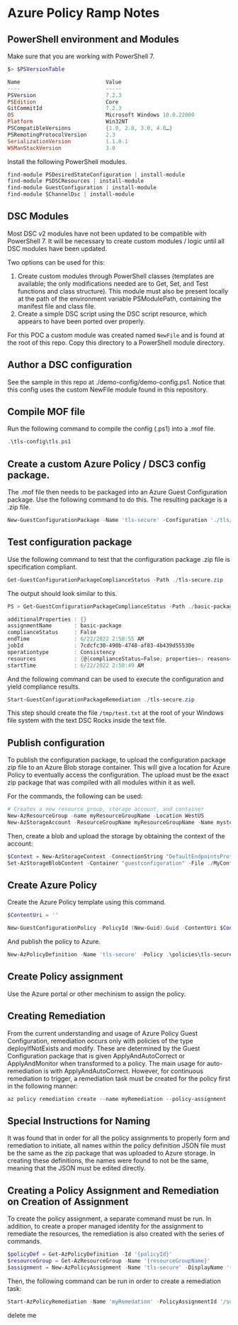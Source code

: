 # Azure Policy Ramp Notes

## PowerShell environment and Modules

Make sure that you are working with PowerShell 7.

```powershell
$> $PSVersionTable

Name                           Value
----                           -----
PSVersion                      7.2.3
PSEdition                      Core
GitCommitId                    7.2.3
OS                             Microsoft Windows 10.0.22000
Platform                       Win32NT
PSCompatibleVersions           {1.0, 2.0, 3.0, 4.0…}
PSRemotingProtocolVersion      2.3
SerializationVersion           1.1.0.1
WSManStackVersion              3.0
```

Install the following PowerShell modules.

```powershell
find-module PSDesiredStateConfiguration | install-module
find-module PSDSCResources | install-module
find-module GuestConfiguration | install-module
find-module SChannelDsc | install-module
```

## DSC Modules

Most DSC v2 modules have not been updated to be compatible with PowerShell 7. It will be necessary to create custom modules / logic until all DSC modules have been updated.

Two options can be used for this:

1. Create custom modules through PowerShell classes (templates are available; the only modifications needed are to Get, Set, and Test functions and class structure). This module must also be present locally at the path of the environment variable PSModulePath, containing the manifest file and class file.
2. Create a simple DSC script using the DSC script resource, which appears to have been ported over properly.

For this POC a custom module was created named `NewFile` and is found at the root of this repo. Copy this directory to a PowerShell module directory.

## Author a DSC configuration

See the sample in this repo at ./demo-config/demo-config.ps1. Notice that this config uses the custom NewFile module found in this repository.

## Compile MOF file

Run the following command to compile the config (.ps1) into a .mof file.

```powershell
.\tls-config\tls.ps1
```

## Create a custom Azure Policy / DSC3 config package.

The .mof file then needs to be packaged into an Azure Guest Configuration package. Use the following command to do this. The resulting package is a .zip file.

```powershell
New-GuestConfigurationPackage -Name 'tls-secure' -Configuration './tls/localhost.mof' -Type AuditAndSet -Force
```

## Test configuration package

Use the following command to test that the configuration package .zip file is specification compliant.

```powershell
Get-GuestConfigurationPackageComplianceStatus -Path ./tls-secure.zip
```

The output should look similar to this.

```powershell
PS > Get-GuestConfigurationPackageComplianceStatus -Path ./basic-package.zip

additionalProperties : {}
assignmentName       : basic-package
complianceStatus     : False
endTime              : 6/22/2022 2:50:55 AM
jobId                : 7cdcfc30-490b-4748-af83-4b439d55530e
operationtype        : Consistency
resources            : {@{complianceStatus=False; properties=; reasons=System.Object[]}}
startTime            : 6/22/2022 2:50:49 AM
```

And the following command can be used to execute the configuration and yield compliance results.

```powershell
Start-GuestConfigurationPackageRemediation ./tls-secure.zip
```

This step should create the file `/tmp/test.txt` at the root of your Windows file system with the text DSC Rocks inside the text file.

## Publish configuration 

To publish the configuration package, to upload the configuration package zip file to an Azure Blob storage container. This will give a location for Azure Policy to eventually access the configuration. The upload must be the exact zip package that was compiled with all modules within it as well.

For the commands, the following can be used:
```powershell
# Creates a new resource group, storage account, and container
New-AzResourceGroup -name myResourceGroupName -Location WestUS
New-AzStorageAccount -ResourceGroupName myResourceGroupName -Name mystorageaccount -SkuName 'Standard_LRS' -Location 'WestUs' | New-AzStorageContainer -Name guestconfiguration -Permission Blob
```

Then, create a blob and upload the storage by obtaining the context of the account:
```powershell
$Context = New-AzStorageContext -ConnectionString "DefaultEndpointsProtocol=https;AccountName=ContosoGeneral;AccountKey=< Storage Key for ContosoGeneral ends with == >;"
Set-AzStorageBlobContent -Container "guestconfiguration" -File ./MyConfig.zip -Blob "guestconfiguration" -Context $Context
```

## Create Azure Policy

Create the Azure Policy template using this command.

```powershell
$ContentUri = ''

New-GuestConfigurationPolicy -PolicyId (New-Guid).Guid -ContentUri $ContentUri -DisplayName 'TLS Secure' -Path './policies' -Platform 'Windows' -Description 'TLS Secure' -PolicyVersion 1.0.0 -Mode ApplyAndAutoCorrect -Verbose
```

And publish the policy to Azure.

```powershell
New-AzPolicyDefinition -Name 'tls-secure' -Policy .\policies\tls-secure_DeployIfNotExists.json
```

## Create Policy assignment

Use the Azure portal or other mechinism to assign the policy.

## Creating Remediation
From the current understanding and usage of Azure Policy Guest Configuration, remediation occurs only with policies of the type deployIfNotExists and modify. These are determined by the Guest Configuration package that is given ApplyAndAutoCorrect or ApplyAndMonitor when transformed to a policy. The main usage for auto-remediation is with ApplyAndAutoCorrect. However, for continuous remediation to trigger, a remediation task must be created for the policy first in the following manner:

```powershell
az policy remediation create --name myRemediation --policy-assignment '/subscriptions/{subscriptionId}/providers/Microsoft.Authorization/policyAssignments/{myAssignmentId}'
```

## Special Instructions for Naming
It was found that in order for all the policy assignments to properly form and remediation to initiate, all names within the policy definition JSON file must be the same as the zip package that was uploaded to Azure storage. In creating these definitions, the names were found to not be the same, meaning that the JSON must be edited directly.

## Creating a Policy Assignment and Remediation on Creation of Assignment
To create the policy assignment, a separate command must be run. In addition, to create a proper managed identity for the assignment to remediate the resources, the remediation is also created with the series of commands.

```powershell
$policyDef = Get-AzPolicyDefinition -Id '{policyId}'
$resourceGroup = Get-AzResourceGroup -Name '{resourceGroupName}'
$assignment = New-AzPolicyAssignment -Name 'tls-secure' -DisplayName '{policyName}' -Scope $resourceGroup.ResourceId -PolicyDefinition $policyDef -Location '{location}' -IdentityType "SystemAssigned"
```

Then, the following command can be run in order to create a remediation task:
```powershell
Start-AzPolicyRemediation -Name 'myRemedation' -PolicyAssignmentId '/subscriptions/{subscriptionId}/providers/Microsoft.Authorization/policyAssignments/{myAssignmentId}'
```

delete me
